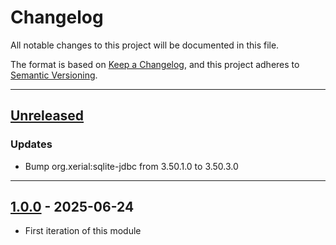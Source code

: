 # Changelog

All notable changes to this project will be documented in this file.

The format is based on [Keep a Changelog](https://keepachangelog.com/en/1.0.0/),
and this project adheres to [Semantic Versioning](https://semver.org/spec/v2.0.0.html).

* * *

## [Unreleased]

### Updates

- Bump org.xerial:sqlite-jdbc from 3.50.1.0 to 3.50.3.0

* * *

## [1.0.0] - 2025-06-24

- First iteration of this module

[unreleased]: https://github.com/ortus-boxlang/bx-sqlite/compare/v1.0.0...HEAD
[1.0.0]: https://github.com/ortus-boxlang/bx-sqlite/compare/30d4a11e972f24784ed3bfe42fbfbd7f3a81f2c8...v1.0.0
